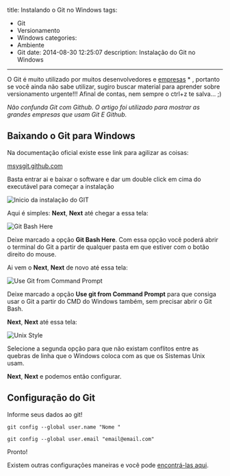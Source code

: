 title: Instalando o Git no Windows
tags:
  - Git
  - Versionamento
  - Windows
categories:
  - Ambiente
  - Git
date: 2014-08-30 12:25:07
description: Instalação do Git no Windows
---

O Git é muito utilizado por muitos desenvolvedores e [empresas](http://www.neuroniodigital.com.br/empresas-no-github/ "10 grandes empresas que estão no GitHub e o que elas estão fazendo lá") * , portanto se você ainda não sabe utilizar, sugiro buscar material para aprender sobre versionamento urgente!!! Afinal de contas, nem sempre o ctrl+z te salva... ;)

<!--more-->
*Não confunda Git com Github. O artigo foi utilizado para mostrar as grandes empresas que usam Git E Github.*

## Baixando o Git para Windows

Na documentação oficial existe esse link para agilizar as coisas:

[msysgit.github.com](http://msysgit.github.com "msysgit.github.com")

Basta entrar ai e baixar o software e dar um double click em cima do executável para começar a instalação

![Inicio da instalação do GIT](../../public/images/Instalacao-Git-Windows.png "Inicio da instalação do GIT")

Aqui é simples: **Next**, **Next** até chegar a essa tela:

![Git Bash Here](../../public/images/Git-bash-here.png "Git Bash Here")

Deixe marcado a opção **Git Bash Here**.
Com essa opção você poderá abrir o terminal do Git a partir de qualquer pasta em que estiver com o botão direito do mouse.

Ai vem o **Next**, **Next** de novo até essa tela:

![Use Git from Command Prompt](../../public/images/Use-Git-from-command-prompt.png "Use Git from Command Prompt")

Deixe marcado a opção **Use git from Command Prompt** para que consiga usar o Git a partir do CMD do Windows também, sem precisar abrir o Git Bash.

**Next**, **Next** até essa tela:

![Unix Style](../../public/images/Unix-Style-Git-Windows.png "Unix Style")

Selecione a segunda opção para que não existam conflitos entre as quebras de linha que o Windows coloca com as que os Sistemas Unix usam.

**Next**, **Next** e podemos então configurar.

## Configuração do Git

Informe seus dados ao git!
```
git config --global user.name "Nome "
```

```
git config --global user.email "email@email.com"
```

Pronto!

Existem outras configurações maneiras e você pode [encontrá-las aqui](http://git-scm.com/book/pt-br/Primeiros-passos-Configura%C3%A7%C3%A3o-Inicial-do-Git "Git Book").

